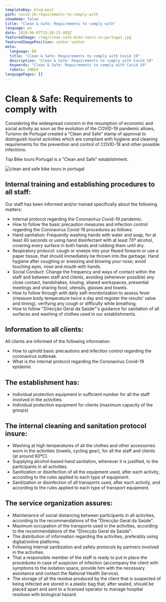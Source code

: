 ```yaml
---
templateKey: blog-post
path: covid-19-requirements-to-comply-with
showHome: false
title: "Clean & Safe: Requirements to comply with"
language: en
date: 2020-06-07T15:26:23.495Z
featuredImage: /img/clean-safe-bike-tours-in-portugal.jpg
featuredImagePosition: center center
meta:
  language: EN
  title: "Clean & Safe: Requirements to comply with Covid 19"
  description: "Clean & Safe: Requirements to comply with Covid 19"
  keywords: "Clean & Safe: Requirements to comply with Covid 19"
  robots: INDEX
languagePages: []
---
```

# **Clean & Safe: Requirements to comply with**

Considering the widespread concern in the resumption of economic and social activity as soon as the evolution of the COVID-19 pandemic allows, Turismo de Portugal created a “Clean and Safe” stamp of approval to distinguish tourist activities which are compliant with hygiene and cleaning requirements for the prevention and control of COVID-19 and other possible infections.

Top Bike tours Portugal is a "Clean and Safe" establishment.

![clean and safe bike tours in portugal](/img/clean-safe-1-.jpg "clean and safe bike tours in portugal")

## Internal training and establishing procedures to all staff:

Our staff has been informed and/or trained specifically about the following matters:

* Internal protocol regarding the Coronavirus Covid-19 pandemic.
* How to follow the basic precaution measures and infection control regarding the Coronavirus Covid-19 procedures as follows:
* Hand sanitation: Frequently washing hands with water and soap, for at least 40 seconds or using hand disinfectant with at least 70º alcohol, covering every surface in both hands and rubbing them until dry.
* Respiratory protocol: cough or sneeze into your flexed forearm or use a paper tissue, that should immediately be thrown into the garbage; Hand hygiene after coughing or sneezing and blowing your nose; avoid touching eyes, nose and mouth with hands.
* Social Conduct: Change the frequency and ways of contact within the staff and between staff and clients, avoiding (whenever possible) any close contact, handshakes, kissing, shared workspaces, presential meetings and sharing food, utensils, glasses and towels.
* How to follow through with daily self-monitorization to assess fever (measure body temperature twice a day and register the results' value and timing), verifying any cough or difficulty while breathing.
* How to follow "Direcção Geral da Saúde"'s guidance for sanitation of all surfaces and washing of clothes used in our establishments.

## Information to all clients:

All clients are informed of the following information:

* How to uphold basic precautions and infection control regarding the coronavirus outbreak.
* What is the internal protocol regarding the Coronavirus Covid-19 epidemic

## The establishment has:

* Individual protection equipment in sufficient number for all the staff involved in the activities.
* Individual protection equipment for clients (maximum capacity of the groups)

## The internal cleaning and sanitation protocol insure:

* Washing at high temperatures of all the clothes and other accessories worn in the activities (towels, cycling gear), for all the staff and clients (at around 60ºC).
* Supplying alcohol-based hand sanitation, whenever it is justified, to the participants in all activities.
* Sanitization or disinfection of all the equipment used, after each activity, according to the rules applied to each type of equipment.
* Sanitization or disinfection of all transports used, after each activity, and according to the rules applied to each type of transport equipment.

## The service organization assures:

* Maintenance of social distancing between participants in all activities, according to the recommendations of the "Direcção Geral da Saúde".
* Maximum occupation of the transports used in the activities, according to the recommendations of the "Direcção Geral da Saúde".
* The distribution of information regarding the activities, preferably using digital/online platforms.
* Following internal sanitization and safety protocols by partners involved in the activities.
* That a responsible member of the staff is ready to put in place the procedures in case of suspicion of infection (accompany the client with symptoms to the isolation space, provide him with the necessary assistance and contact the National Health Service).
* The storage of all the residue produced by the client that is suspected of being infected are stored in a plastic bag that, after sealed, should be placed apart and sent to a licensed operator to manage hospital residues with biological hazard.